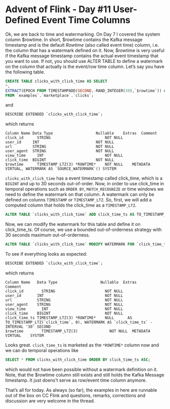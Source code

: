 # Advent of Flink - Day #11 User-Defined Event Time Columns

Ok, we are back to time and watermarking. On Day 7 I covered the system column $rowtime. In short, $rowtime contains the Kafka message timestamp and is the default *Rowtime* (also called event time) column, i.e. the column that has a watermark defined on it.
Now, $rowtime is very useful if the Kafka message timestamp contains the actual event timestamp that you want to use. If not, you should use ALTER TABLE to define a watermark on the column that actually is the event/row time column.
Let’s say you have the following table.
```sql
CREATE TABLE clicks_with_click_time AS SELECT 
*, 
EXTRACT(EPOCH FROM TIMESTAMPADD(SECOND,-RAND_INTEGER(30),`$rowtime`)) AS click_time 
FROM `examples`.`marketplace`.`clicks`;
```
and
```sql
DESCRIBE EXTENDED `clicks_with_click_time`;
```
which returns
```
Column Name Data Type	                Nullable	Extras	Comment
click_id	  STRING	                    NOT NULL	 	 
user_id	    INT	                        NOT NULL	 	 
url	        STRING	                    NOT NULL	 	 
user_agent	STRING	                    NOT NULL	 	 
view_time	  INT	                        NOT NULL	 	 
click_time	BIGINT	                    NOT NULL	 	 
$rowtime	  TIMESTAMP_LTZ(3) *ROWTIME*	NOT NULL	METADATA VIRTUAL, WATERMARK AS `SOURCE_WATERMARK`()	SYSTEM
```
`clicks_with_click_time` has a event timestamp called click_time, which is a `BIGINT` and up to 30 seconds out-of-order. Now, in order to use click_time in temporal operations such as `ORDER BY`, `MATCH_RECOGNIZE` or time windows we need to define the watermark on that column. A watermark can only be defined on colunns `TIMESTAMP` or `TIMESTAMP_LTZ`. So, first, we will add a computed column that holds the click_time as a `TIMESTAMP_LTZ`.
```sql
ALTER TABLE `clicks_with_click_time` ADD click_time_ts AS TO_TIMESTAMP_LTZ(click_time, 0);
```
Now, we can modify the watermark for this table and define it on click_time_ts. Of course, we use a bounded out-of-orderness strategy with 30 seconds maximum out-of-orderness.
```sql
ALTER TABLE `clicks_with_click_time` MODIFY WATERMARK FOR `click_time_ts` AS `click_time_ts` - INTERVAL '30' SECONDS;
```
To see if everything looks as expected:
```sql
DESCRIBE EXTENDED `clicks_with_click_time`;
```
which returns
```
Column Name   Data Type	                  Nullable  Extras     	Comment
click_id	    STRING	                    NOT NULL	 	 
user_id	      INT	                        NOT NULL	 	 
url	          STRING	                    NOT NULL	 	 
user_agent	  STRING	                    NOT NULL	 	 
view_time	    INT	                        NOT NULL	 	 
click_time	  BIGINT	                    NOT NULL	 	 
click_time_ts TIMESTAMP_LTZ(3) *ROWTIME*	NULL      AS TO_TIMESTAMP_LTZ(`click_time`, 0), WATERMARK AS `click_time_ts` - INTERVAL '30' SECOND
$rowtime	    TIMESTAMP_LTZ(3)	          NOT NULL  METADATA VIRTUAL	SYSTEM
```
Looks great. `click_time_ts` is marketed as the `*ROWTIME*` column now and we can do temporal operations like
```sql
SELECT * FROM clicks_with_click_time ORDER BY click_time_ts ASC;
```
which would not have been possible without a watermark definition on it. Note, that the $rowtime column still exists and still holds the Kafka Message timestamp. It just doens’t serve as row/event time column anymore.

That’s all for today. As always (so far), the examples in here are runnable out of the box on CC Flink and questions, remarks, corrections and discussion are very welcome in the thread.
